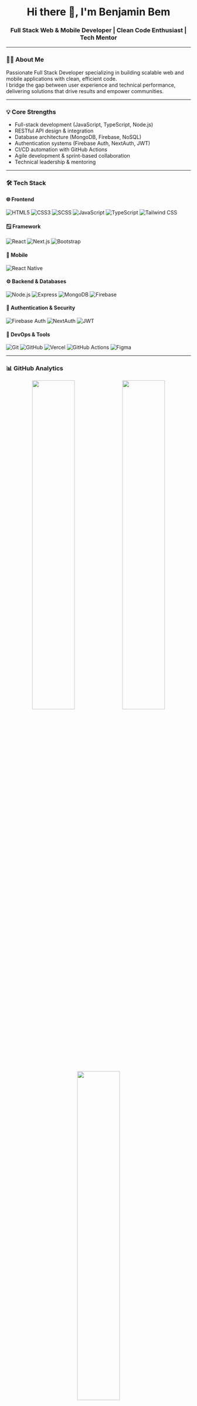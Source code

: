 <h1 align="center">Hi there 👋, I'm Benjamin Bem</h1>
<h3 align="center">Full Stack Web & Mobile Developer | Clean Code Enthusiast | Tech Mentor</h3>

---

### 👨‍💻 About Me

Passionate Full Stack Developer specializing in building scalable web and mobile applications with clean, efficient code.  
I bridge the gap between user experience and technical performance, delivering solutions that drive results and empower communities.

---

### 💡 Core Strengths

- Full-stack development (JavaScript, TypeScript, Node.js)
- RESTful API design & integration
- Database architecture (MongoDB, Firebase, NoSQL)
- Authentication systems (Firebase Auth, NextAuth, JWT)
- CI/CD automation with GitHub Actions
- Agile development & sprint-based collaboration
- Technical leadership & mentoring

---

### 🛠️ Tech Stack

#### 🌐 Frontend
![HTML5](https://img.shields.io/badge/HTML5-E34F26?style=flat-square&logo=html5&logoColor=white)
![CSS3](https://img.shields.io/badge/CSS3-1572B6?style=flat-square&logo=css3&logoColor=white)
![SCSS](https://img.shields.io/badge/SCSS-CC6699?style=flat-square&logo=sass&logoColor=white)
![JavaScript](https://img.shields.io/badge/JavaScript-F7DF1E?style=flat-square&logo=javascript&logoColor=black)
![TypeScript](https://img.shields.io/badge/TypeScript-007ACC?style=flat-square&logo=typescript&logoColor=white)
![Tailwind CSS](https://img.shields.io/badge/TailwindCSS-38B2AC?style=flat-square&logo=tailwind-css&logoColor=white)

#### 🪟 Framework 
![React](https://img.shields.io/badge/React-61DAFB?style=flat-square&logo=react&logoColor=black)
![Next.js](https://img.shields.io/badge/Next.js-000000?style=flat-square&logo=next.js&logoColor=white)
![Bootstrap](https://img.shields.io/badge/Bootstrap-7952B3?style=flat-square&logo=bootstrap&logoColor=white)

#### 📱 Mobile
![React Native](https://img.shields.io/badge/React_Native-20232A?style=flat-square&logo=react&logoColor=61DAFB)

#### ⚙️ Backend & Databases
![Node.js](https://img.shields.io/badge/Node.js-339933?style=flat-square&logo=node.js&logoColor=white)
![Express](https://img.shields.io/badge/Express.js-404D59?style=flat-square&logo=express&logoColor=white)
![MongoDB](https://img.shields.io/badge/MongoDB-4EA94B?style=flat-square&logo=mongodb&logoColor=white)
![Firebase](https://img.shields.io/badge/Firebase-FFCA28?style=flat-square&logo=firebase&logoColor=black)

#### 🔐 Authentication & Security
![Firebase Auth](https://img.shields.io/badge/Firebase%20Auth-FFCA28?style=flat-square&logo=firebase&logoColor=black)
![NextAuth](https://img.shields.io/badge/NextAuth.js-000000?style=flat-square&logo=next.js&logoColor=white)
![JWT](https://img.shields.io/badge/JWT-black?style=flat-square&logo=jsonwebtokens&logoColor=white)

#### 🔧 DevOps & Tools
![Git](https://img.shields.io/badge/Git-F05032?style=flat-square&logo=git&logoColor=white)
![GitHub](https://img.shields.io/badge/GitHub-181717?style=flat-square&logo=github&logoColor=white)
![Vercel](https://img.shields.io/badge/Vercel-000000?style=flat-square&logo=vercel&logoColor=white)
![GitHub Actions](https://img.shields.io/badge/GitHub%20Actions-2088FF?style=flat-square&logo=github-actions&logoColor=white)
![Figma](https://img.shields.io/badge/Figma-F24E1E?style=flat-square&logo=figma&logoColor=white)

---

### 📊 GitHub Analytics

<p align="center">
  <img src="https://github-readme-stats.vercel.app/api?username=arcanesmile&show_icons=true&theme=tokyonight" width="48%" />
  <img src="https://github-readme-streak-stats.herokuapp.com/?user=arcanesmile&theme=tokyonight" width="48%" />
</p>

<p align="center">
  <img src="https://github-readme-stats.vercel.app/api/top-langs/?username=arcanesmile&layout=compact&theme=tokyonight" width="48%" />
</p>

<p align="center">
  <img src="https://github-profile-summary-cards.vercel.app/api/cards/profile-details?username=arcanesmile&theme=tokyonight" width="80%" />
</p>

---

### 🌐 Connect With Me

<p align="left">
  <a href="mailto:arcanesmile999@gmail.com"><img src="https://img.shields.io/badge/Gmail-D14836?style=for-the-badge&logo=gmail&logoColor=white" /></a>
  <a href="https://www.linkedin.com/in/bem-ioryisa-a4447135a" target="_blank"><img src="https://img.shields.io/badge/LinkedIn-0077B5?style=for-the-badge&logo=linkedin&logoColor=white" /></a>
  <a href="https://instagram.com/arcane_smile_" target="_blank"><img src="https://img.shields.io/badge/Instagram-E4405F?style=for-the-badge&logo=instagram&logoColor=white" /></a>
</p>

📞 **Phone**: +234 703 675 0501  
👀 **Profile Views**: ![](https://komarev.com/ghpvc/?username=arcanesmile&color=blue)

---
